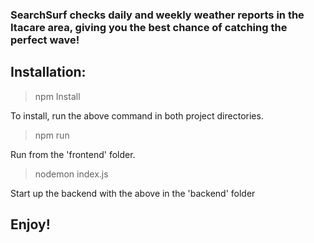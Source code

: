 

<h3 align="left">SearchSurf checks daily and weekly weather reports in the Itacare area, giving you the best chance of catching the perfect wave! </h3>

<h2>Installation:</h2>

> npm Install

To install, run the above command in both project directories.

>npm run

Run from the 'frontend' folder.

>nodemon index.js

Start up the backend with the above in the 'backend' folder

<h2>Enjoy!</h2>
